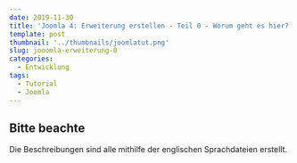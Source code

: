 ```yaml
---
date: 2019-11-30
title: 'Joomla 4: Erweiterung erstellen - Teil 0 - Worum geht es hier?'
template: post
thumbnail: '../thumbnails/joomlatut.png'
slug: jooomla-erweiterung-0
categories:
  - Entwicklung
tags:
  - Tutorial
  - Joomla
---
```


## Bitte beachte

Die Beschreibungen sind alle mithilfe der englischen Sprachdateien erstellt.
